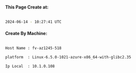 
   
#### This Page Create at:

```bash

2024-06-14 - 10:27:41 UTC

```

#### Create By Machine:

```bash

Host Name : fv-az1245-518

platform  : Linux-6.5.0-1021-azure-x86_64-with-glibc2.35

Ip Local  : 10.1.0.108

```

